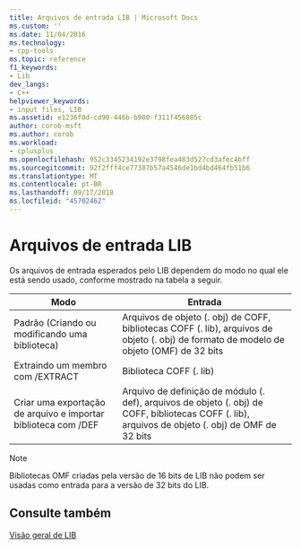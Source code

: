 ```yaml
---
title: Arquivos de entrada LIB | Microsoft Docs
ms.custom: ''
ms.date: 11/04/2016
ms.technology:
- cpp-tools
ms.topic: reference
f1_keywords:
- Lib
dev_langs:
- C++
helpviewer_keywords:
- input files, LIB
ms.assetid: e1236f0d-cd90-446b-b900-f311f456085c
author: corob-msft
ms.author: corob
ms.workload:
- cplusplus
ms.openlocfilehash: 952c3345234192e3798fea483d527cd3afec4bff
ms.sourcegitcommit: 92f2fff4ce77387b57a4546de1bd4bd464fb51b6
ms.translationtype: MT
ms.contentlocale: pt-BR
ms.lasthandoff: 09/17/2018
ms.locfileid: "45702462"
---
```

# <a name="lib-input-files"></a>Arquivos de entrada LIB

Os arquivos de entrada esperados pelo LIB dependem do modo no qual ele está sendo usado, conforme mostrado na tabela a seguir.

|Modo|Entrada|
|----------|-----------|
|Padrão (Criando ou modificando uma biblioteca)|Arquivos de objeto (. obj) de COFF, bibliotecas COFF (. lib), arquivos de objeto (. obj) de formato de modelo de objeto (OMF) de 32 bits|
|Extraindo um membro com /EXTRACT|Biblioteca COFF (. lib)|
|Criar uma exportação de arquivo e importar biblioteca com /DEF|Arquivo de definição de módulo (. def), arquivos de objeto (. obj) de COFF, bibliotecas COFF (. lib), arquivos de objeto (. obj) de OMF de 32 bits|

> [!NOTE]
>  Bibliotecas OMF criadas pela versão de 16 bits de LIB não podem ser usadas como entrada para a versão de 32 bits do LIB.

## <a name="see-also"></a>Consulte também

[Visão geral de LIB](../../build/reference/overview-of-lib.md)